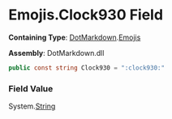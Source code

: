 # Emojis\.Clock930 Field

**Containing Type**: [DotMarkdown](../../README.md)\.[Emojis](../README.md)

**Assembly**: DotMarkdown\.dll

```csharp
public const string Clock930 = ":clock930:"
```

### Field Value

System\.[String](https://docs.microsoft.com/en-us/dotnet/api/system.string)